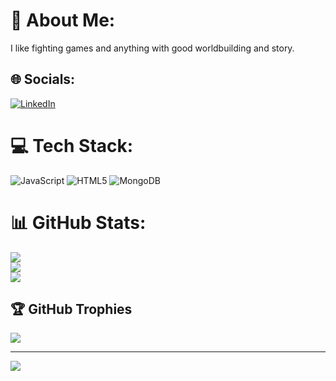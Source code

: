 # 💫 About Me:
I like fighting games and anything with good worldbuilding and story.


## 🌐 Socials:
[![LinkedIn](https://img.shields.io/badge/LinkedIn-%230077B5.svg?logo=linkedin&logoColor=white)](https://linkedin.com/in/marshallgrubb) 

# 💻 Tech Stack:
![JavaScript](https://img.shields.io/badge/javascript-%23323330.svg?style=for-the-badge&logo=javascript&logoColor=%23F7DF1E) ![HTML5](https://img.shields.io/badge/html5-%23E34F26.svg?style=for-the-badge&logo=html5&logoColor=white) ![MongoDB](https://img.shields.io/badge/MongoDB-%234ea94b.svg?style=for-the-badge&logo=mongodb&logoColor=white)
# 📊 GitHub Stats:
![](https://github-readme-stats.vercel.app/api?username=Evernight27&theme=radical&hide_border=false&include_all_commits=false&count_private=false)<br/>
![](https://github-readme-streak-stats.herokuapp.com/?user=Evernight27&theme=radical&hide_border=false)<br/>
![](https://github-readme-stats.vercel.app/api/top-langs/?username=Evernight27&theme=radical&hide_border=false&include_all_commits=false&count_private=false&layout=compact)

## 🏆 GitHub Trophies
![](https://github-profile-trophy.vercel.app/?username=Evernight27&theme=radical&no-frame=false&no-bg=true&margin-w=4)

---
[![](https://visitcount.itsvg.in/api?id=Evernight27&icon=0&color=0)](https://visitcount.itsvg.in)

<!-- Proudly created with GPRM ( https://gprm.itsvg.in ) -->
